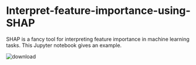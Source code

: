 # Interpret-feature-importance-using-SHAP
SHAP is a fancy tool for interpreting feature importance in machine learning tasks. This Jupyter notebook gives an example.

![download](https://github.com/hanfei1986/Interpret-feature-importance-using-SHAP/assets/59255164/9e7d3ec8-be73-43d3-a14c-c2251a309ec2)

